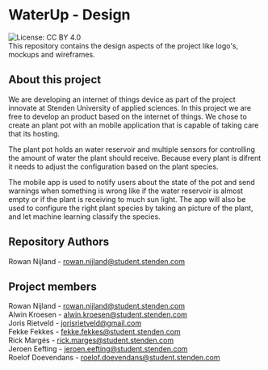 # WaterUp - Design
![License: CC BY 4.0](https://img.shields.io/badge/License-CC%20BY%204.0-lightgrey.svg)<br/>
This repository contains the design aspects of the project like logo's, mockups and wireframes.

## About this project
We are developing an internet of things device as part of the project
innovate at Stenden University of applied sciences. In this project
we are free to develop an product based on the internet of things.
We chose to create an plant pot with an mobile application that is
capable of taking care that its hosting.

The plant pot holds an water reservoir and multiple sensors for
controlling the amount of water the plant should receive. Because every
plant is difrent it needs to adjust the configuration based on the plant
species.

The mobile app is used to notify users about the state of the pot and
send warnings when something is wrong like if the water reservoir is
almost empty or if the plant is receiving to much sun light. The app
will also be used to configure the right plant species by taking an
picture of the plant, and let machine learning classify the species.



## Repository Authors
Rowan Nijland - rowan.nijland@student.stenden.com<br>

## Project members
Rowan Nijland - rowan.nijland@student.stenden.com<br>
Alwin Kroesen - alwin.kroesen@student.stenden.com<br>
Joris Rietveld - jorisrietveld@gmail.com<br>
Fekke Fekkes - fekke.fekkes@student.stenden.com<br>
Rick Margés - rick.marges@student.stenden.com<br>
Jeroen Eefting - jeroen.eefting@student.stenden.com<br>
Roelof Doevendans - roelof.doevendans@student.stenden.com<br>
